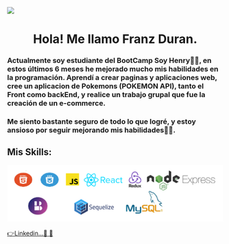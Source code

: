 <img  src="https://clongrafico.com/wp-content/uploads/2019/08/diseno-paginas-web-madrid.gif">
<h1 align="center">Hola! Me llamo Franz Duran.</h1>

<h3>Actualmente soy estudiante del BootCamp Soy Henry🧑‍🚀, en estos últimos 6 meses he mejorado mucho mis habilidades en la programación.
    Aprendí a crear paginas y aplicaciones web, cree un aplicacion de Pokemons (POKEMON API), tanto el Front como backEnd, y realice un trabajo grupal que fue la creación de un e-commerce.
</h3>
<h3>
    Me siento bastante seguro de todo lo que logré, y estoy ansioso por seguir mejorando mis habilidades🏋️‍♀️.
</h3>


<h2>Mis Skills:</h2>

<img src="./skills.png" alt="">

<a href="www.linkedin.com/in/franz-duran">👉Linkedin...👀 💪</a>
